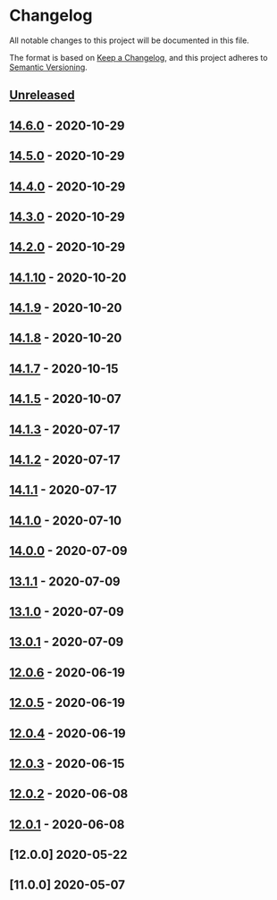# Changelog

All notable changes to this project will be documented in this file.

The format is based on [Keep a Changelog](https://keepachangelog.com/en/1.0.0/),
and this project adheres to [Semantic Versioning](https://semver.org/spec/v2.0.0.html).



## [Unreleased]

## [14.6.0] - 2020-10-29

## [14.5.0] - 2020-10-29

## [14.4.0] - 2020-10-29

## [14.3.0] - 2020-10-29

## [14.2.0] - 2020-10-29

## [14.1.10] - 2020-10-20

## [14.1.9] - 2020-10-20

## [14.1.8] - 2020-10-20

## [14.1.7] - 2020-10-15

## [14.1.5] - 2020-10-07

## [14.1.3] - 2020-07-17

## [14.1.2] - 2020-07-17

## [14.1.1] - 2020-07-17

## [14.1.0] - 2020-07-10

## [14.0.0] - 2020-07-09

## [13.1.1] - 2020-07-09

## [13.1.0] - 2020-07-09

## [13.0.1] - 2020-07-09

## [12.0.6] - 2020-06-19

## [12.0.5] - 2020-06-19

## [12.0.4] - 2020-06-19

## [12.0.3] - 2020-06-15

## [12.0.2] - 2020-06-08

## [12.0.1] - 2020-06-08

## [12.0.0] 2020-05-22


## [11.0.0] 2020-05-07




[Unreleased]: https://github.com/kopiczko/test-gh-workflows/compare/v14.6.0...HEAD
[14.6.0]: https://github.com/kopiczko/test-gh-workflows/compare/v14.5.0...v14.6.0
[14.5.0]: https://github.com/kopiczko/test-gh-workflows/compare/v14.4.0...v14.5.0
[14.4.0]: https://github.com/kopiczko/test-gh-workflows/compare/v14.3.0...v14.4.0
[14.3.0]: https://github.com/kopiczko/test-gh-workflows/compare/v14.2.0...v14.3.0
[14.2.0]: https://github.com/kopiczko/test-gh-workflows/compare/v14.1.10...v14.2.0
[14.1.10]: https://github.com/kopiczko/test-gh-workflows/compare/v14.1.9...v14.1.10
[14.1.9]: https://github.com/kopiczko/test-gh-workflows/compare/v14.1.8...v14.1.9
[14.1.8]: https://github.com/kopiczko/test-gh-workflows/compare/v14.1.7...v14.1.8
[14.1.7]: https://github.com/kopiczko/test-gh-workflows/compare/v14.1.5...v14.1.7
[14.1.5]: https://github.com/kopiczko/test-gh-workflows/compare/v14.1.3...v14.1.5
[14.1.3]: https://github.com/kopiczko/test-gh-workflows/compare/v14.1.2...v14.1.3
[14.1.2]: https://github.com/kopiczko/test-gh-workflows/compare/v14.1.1...v14.1.2
[14.1.1]: https://github.com/kopiczko/test-gh-workflows/compare/v14.1.0...v14.1.1
[14.1.0]: https://github.com/kopiczko/test-gh-workflows/compare/v14.0.0...v14.1.0
[14.0.0]: https://github.com/kopiczko/test-gh-workflows/compare/v13.1.1...v14.0.0
[13.1.1]: https://github.com/kopiczko/test-gh-workflows/compare/v13.1.0...v13.1.1
[13.1.0]: https://github.com/kopiczko/test-gh-workflows/compare/v13.0.1...v13.1.0
[13.0.1]: https://github.com/kopiczko/test-gh-workflows/compare/v12.0.6...v13.0.1
[12.0.6]: https://github.com/kopiczko/test-gh-workflows/compare/v12.0.5...v12.0.6
[12.0.5]: https://github.com/kopiczko/test-gh-workflows/compare/v12.0.4...v12.0.5
[12.0.4]: https://github.com/kopiczko/test-gh-workflows/compare/v12.0.3...v12.0.4
[12.0.3]: https://github.com/kopiczko/test-gh-workflows/compare/v12.0.2...v12.0.3
[12.0.2]: https://github.com/kopiczko/test-gh-workflows/compare/v12.0.1...v12.0.2
[12.0.1]: https://github.com/kopiczko/test-gh-workflows/releases/tag/v12.0.1